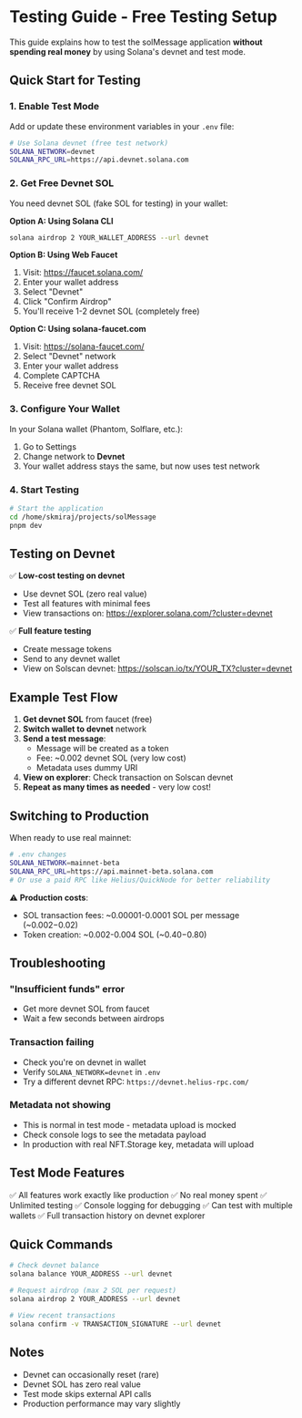 # Testing Guide - Free Testing Setup

This guide explains how to test the solMessage application **without spending real money** by using Solana's devnet and test mode.

## Quick Start for Testing

### 1. Enable Test Mode

Add or update these environment variables in your `.env` file:

```bash
# Use Solana devnet (free test network)
SOLANA_NETWORK=devnet
SOLANA_RPC_URL=https://api.devnet.solana.com
```

### 2. Get Free Devnet SOL

You need devnet SOL (fake SOL for testing) in your wallet:

**Option A: Using Solana CLI**

```bash
solana airdrop 2 YOUR_WALLET_ADDRESS --url devnet
```

**Option B: Using Web Faucet**

1. Visit: https://faucet.solana.com/
2. Enter your wallet address
3. Select "Devnet"
4. Click "Confirm Airdrop"
5. You'll receive 1-2 devnet SOL (completely free)

**Option C: Using solana-faucet.com**

1. Visit: https://solana-faucet.com/
2. Select "Devnet" network
3. Enter your wallet address
4. Complete CAPTCHA
5. Receive free devnet SOL

### 3. Configure Your Wallet

In your Solana wallet (Phantom, Solflare, etc.):

1. Go to Settings
2. Change network to **Devnet**
3. Your wallet address stays the same, but now uses test network

### 4. Start Testing

```bash
# Start the application
cd /home/skmiraj/projects/solMessage
pnpm dev
```

## Testing on Devnet

✅ **Low-cost testing on devnet**

- Use devnet SOL (zero real value)
- Test all features with minimal fees
- View transactions on: https://explorer.solana.com/?cluster=devnet

✅ **Full feature testing**

- Create message tokens
- Send to any devnet wallet
- View on Solscan devnet: https://solscan.io/tx/YOUR_TX?cluster=devnet

## Example Test Flow

1. **Get devnet SOL** from faucet (free)
2. **Switch wallet to devnet** network
3. **Send a test message**:
   - Message will be created as a token
   - Fee: ~0.002 devnet SOL (very low cost)
   - Metadata uses dummy URI
4. **View on explorer**: Check transaction on Solscan devnet
5. **Repeat as many times as needed** - very low cost!

## Switching to Production

When ready to use real mainnet:

```bash
# .env changes
SOLANA_NETWORK=mainnet-beta
SOLANA_RPC_URL=https://api.mainnet-beta.solana.com
# Or use a paid RPC like Helius/QuickNode for better reliability
```

⚠️ **Production costs**:

- SOL transaction fees: ~0.00001-0.0001 SOL per message (~$0.002-$0.02)
- Token creation: ~0.002-0.004 SOL (~$0.40-$0.80)

## Troubleshooting

### "Insufficient funds" error

- Get more devnet SOL from faucet
- Wait a few seconds between airdrops

### Transaction failing

- Check you're on devnet in wallet
- Verify `SOLANA_NETWORK=devnet` in `.env`
- Try a different devnet RPC: `https://devnet.helius-rpc.com/`

### Metadata not showing

- This is normal in test mode - metadata upload is mocked
- Check console logs to see the metadata payload
- In production with real NFT.Storage key, metadata will upload

## Test Mode Features

✅ All features work exactly like production
✅ No real money spent
✅ Unlimited testing
✅ Console logging for debugging
✅ Can test with multiple wallets
✅ Full transaction history on devnet explorer

## Quick Commands

```bash
# Check devnet balance
solana balance YOUR_ADDRESS --url devnet

# Request airdrop (max 2 SOL per request)
solana airdrop 2 YOUR_ADDRESS --url devnet

# View recent transactions
solana confirm -v TRANSACTION_SIGNATURE --url devnet
```

## Notes

- Devnet can occasionally reset (rare)
- Devnet SOL has zero real value
- Test mode skips external API calls
- Production performance may vary slightly
